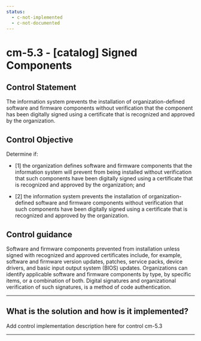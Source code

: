 ```yaml
---
status:
  - c-not-implemented
  - c-not-documented
---
```


# cm-5.3 - \[catalog\] Signed Components

## Control Statement

The information system prevents the installation of organization-defined software and firmware components without verification that the component has been digitally signed using a certificate that is recognized and approved by the organization.

## Control Objective

Determine if:

- \[1\] the organization defines software and firmware components that the information system will prevent from being installed without verification that such components have been digitally signed using a certificate that is recognized and approved by the organization; and

- \[2\] the information system prevents the installation of organization-defined software and firmware components without verification that such components have been digitally signed using a certificate that is recognized and approved by the organization.

## Control guidance

Software and firmware components prevented from installation unless signed with recognized and approved certificates include, for example, software and firmware version updates, patches, service packs, device drivers, and basic input output system (BIOS) updates. Organizations can identify applicable software and firmware components by type, by specific items, or a combination of both. Digital signatures and organizational verification of such signatures, is a method of code authentication.

______________________________________________________________________

## What is the solution and how is it implemented?

Add control implementation description here for control cm-5.3

______________________________________________________________________
